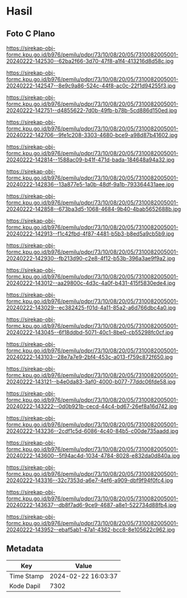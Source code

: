 # Hasil

## Foto C Plano

https://sirekap-obj-formc.kpu.go.id/b976/pemilu/pdpr/73/10/08/20/05/7310082005001-20240222-142530--62ba2f66-3d70-47f8-a1f4-413216d8d58c.jpg

https://sirekap-obj-formc.kpu.go.id/b976/pemilu/pdpr/73/10/08/20/05/7310082005001-20240222-142547--8e9c9a86-524c-44f8-ac0c-22f1d94255f3.jpg

https://sirekap-obj-formc.kpu.go.id/b976/pemilu/pdpr/73/10/08/20/05/7310082005001-20240222-142751--d4855622-7d0b-49fb-b78b-5cd886d150ed.jpg

https://sirekap-obj-formc.kpu.go.id/b976/pemilu/pdpr/73/10/08/20/05/7310082005001-20240222-142706--9fe1c208-3303-4680-bce9-a98d87b41602.jpg

https://sirekap-obj-formc.kpu.go.id/b976/pemilu/pdpr/73/10/08/20/05/7310082005001-20240222-142814--1588ac09-b41f-471d-bada-184648a94a32.jpg

https://sirekap-obj-formc.kpu.go.id/b976/pemilu/pdpr/73/10/08/20/05/7310082005001-20240222-142836--13a877e5-1a0b-48df-9a1b-793364431aee.jpg

https://sirekap-obj-formc.kpu.go.id/b976/pemilu/pdpr/73/10/08/20/05/7310082005001-20240222-142858--673ba3d5-1068-4684-9b40-4bab5652688b.jpg

https://sirekap-obj-formc.kpu.go.id/b976/pemilu/pdpr/73/10/08/20/05/7310082005001-20240222-142913--f1c42fbd-4f87-4481-b5b3-b8ed5a9cb5b9.jpg

https://sirekap-obj-formc.kpu.go.id/b976/pemilu/pdpr/73/10/08/20/05/7310082005001-20240222-142930--fb213d90-c2e8-4f12-b53b-396a3ae9f9a2.jpg

https://sirekap-obj-formc.kpu.go.id/b976/pemilu/pdpr/73/10/08/20/05/7310082005001-20240222-143012--aa29800c-4d3c-4a0f-b431-415f5830ede4.jpg

https://sirekap-obj-formc.kpu.go.id/b976/pemilu/pdpr/73/10/08/20/05/7310082005001-20240222-143029--ec382425-f01d-4a11-85a2-a6d766dbc4a0.jpg

https://sirekap-obj-formc.kpu.go.id/b976/pemilu/pdpr/73/10/08/20/05/7310082005001-20240222-143045--6f18ddbd-5071-40c1-8be0-cb55298fc0cf.jpg

https://sirekap-obj-formc.kpu.go.id/b976/pemilu/pdpr/73/10/08/20/05/7310082005001-20240222-143103--28e7a7e9-2bf4-453c-a013-f759c872f650.jpg

https://sirekap-obj-formc.kpu.go.id/b976/pemilu/pdpr/73/10/08/20/05/7310082005001-20240222-143121--b4e0da83-3af0-4000-b077-77ddc06fde58.jpg

https://sirekap-obj-formc.kpu.go.id/b976/pemilu/pdpr/73/10/08/20/05/7310082005001-20240222-143222--0d0b921b-cecd-44c4-bd67-26ef8a16d742.jpg

https://sirekap-obj-formc.kpu.go.id/b976/pemilu/pdpr/73/10/08/20/05/7310082005001-20240222-143236--2cdf1c5d-6086-4c40-84b5-c00de735aadd.jpg

https://sirekap-obj-formc.kpu.go.id/b976/pemilu/pdpr/73/10/08/20/05/7310082005001-20240222-143600--5f94ac4d-1034-4784-8028-e832da0d840a.jpg

https://sirekap-obj-formc.kpu.go.id/b976/pemilu/pdpr/73/10/08/20/05/7310082005001-20240222-143316--32c7353d-a6e7-4ef6-a909-dbf9f94f0fc4.jpg

https://sirekap-obj-formc.kpu.go.id/b976/pemilu/pdpr/73/10/08/20/05/7310082005001-20240222-143637--db8f7ad6-9ce9-4687-a8e1-522734d88fb4.jpg

https://sirekap-obj-formc.kpu.go.id/b976/pemilu/pdpr/73/10/08/20/05/7310082005001-20240222-143952--ebaf5ab1-47a1-4362-bcc8-8e105622c962.jpg


## Metadata

| Key        | Value               |
| ---------- | ------------------- |
| Time Stamp | 2024-02-22 16:03:37 |
| Kode Dapil | 7302                |



